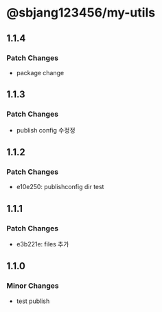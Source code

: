 # @sbjang123456/my-utils

## 1.1.4

### Patch Changes

- package change

## 1.1.3

### Patch Changes

- publish config 수정정

## 1.1.2

### Patch Changes

- e10e250: publishconfig dir test

## 1.1.1

### Patch Changes

- e3b221e: files 추가

## 1.1.0

### Minor Changes

- test publish
